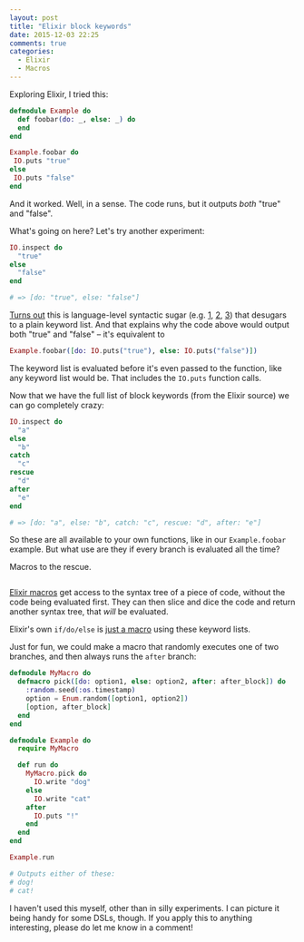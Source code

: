 ```yaml
---
layout: post
title: "Elixir block keywords"
date: 2015-12-03 22:25
comments: true
categories:
  - Elixir
  - Macros
---
```


Exploring Elixir, I tried this:

``` elixir linenos:false
defmodule Example do
  def foobar(do: _, else: _) do
  end
end

Example.foobar do
 IO.puts "true"
else
 IO.puts "false"
end
```

And it worked. Well, in a sense. The code runs, but it outputs *both* "true" and "false".

What's going on here? Let's try another experiment:

``` elixir linenos:false
IO.inspect do
  "true"
else
  "false"
end

# => [do: "true", else: "false"]
```

[Turns out](https://groups.google.com/forum/#!topic/elixir-lang-talk/jVqCeLcaUV0/discussion) this is language-level syntactic sugar (e.g. [1](https://github.com/elixir-lang/elixir/blob/c37ea4e8740539918683eb03ca9fce28239a3cac/lib/elixir/src/elixir_tokenizer.erl#L1050-L1053), [2](https://github.com/elixir-lang/elixir/blob/c37ea4e8740539918683eb03ca9fce28239a3cac/lib/elixir/src/elixir_exp_clauses.erl), [3](https://github.com/elixir-lang/elixir/blob/c37ea4e8740539918683eb03ca9fce28239a3cac/lib/elixir/lib/macro.ex#L652)) that desugars to a plain keyword list. And that explains why the code above would output both "true" and "false" – it's equivalent to

``` elixir linenos:false
Example.foobar([do: IO.puts("true"), else: IO.puts("false")])
```

The keyword list is evaluated before it's even passed to the function, like any keyword list would be. That includes the `IO.puts` function calls.

Now that we have the full list of block keywords (from the Elixir source) we can go completely crazy:

``` elixir linenos:false
IO.inspect do
  "a"
else
  "b"
catch
  "c"
rescue
  "d"
after
  "e"
end

# => [do: "a", else: "b", catch: "c", rescue: "d", after: "e"]
```

So these are all available to your own functions, like in our `Example.foobar` example. But what use are they if every branch is evaluated all the time?

Macros to the rescue.

<a href="https://xkcd.com/208/"><img src="https://s3.amazonaws.com/f.cl.ly/items/1a201F0e150Y3E1s2X2f/everybody_stand_back.png" alt="" class="center no-box"></a>

[Elixir macros](http://elixir-lang.org/getting-started/meta/macros.html) get access to the syntax tree of a piece of code, without the code being evaluated first. They can then slice and dice the code and return another syntax tree, that *will* be evaluated.

Elixir's own `if/do/else` is [just a macro](https://github.com/elixir-lang/elixir/blob/c37ea4e8740539918683eb03ca9fce28239a3cac/lib/elixir/lib/kernel.ex#L2321-L2341) using these keyword lists.

Just for fun, we could make a macro that randomly executes one of two branches, and then always runs the `after` branch:

``` elixir linenos:false
defmodule MyMacro do
  defmacro pick([do: option1, else: option2, after: after_block]) do
    :random.seed(:os.timestamp)
    option = Enum.random([option1, option2])
    [option, after_block]
  end
end

defmodule Example do
  require MyMacro

  def run do
    MyMacro.pick do
      IO.write "dog"
    else
      IO.write "cat"
    after
      IO.puts "!"
    end
  end
end

Example.run

# Outputs either of these:
# dog!
# cat!
```

I haven't used this myself, other than in silly experiments. I can picture it being handy for some DSLs, though. If you apply this to anything interesting, please do let me know in a comment!
